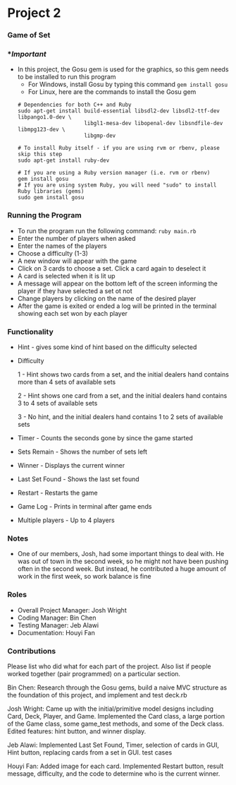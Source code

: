 # Project 2
### Game of Set

### **Important*
* In this project, the Gosu gem is used for the graphics, so this gem needs to be installed to run this program
    * For Windows, install Gosu by typing this command ```gem install gosu```
    * For Linux, here are the commands to install the Gosu gem
    ```
    # Dependencies for both C++ and Ruby
    sudo apt-get install build-essential libsdl2-dev libsdl2-ttf-dev libpango1.0-dev \
                         libgl1-mesa-dev libopenal-dev libsndfile-dev libmpg123-dev \
                         libgmp-dev
    
    # To install Ruby itself - if you are using rvm or rbenv, please skip this step
    sudo apt-get install ruby-dev
    
    # If you are using a Ruby version manager (i.e. rvm or rbenv)
    gem install gosu
    # If you are using system Ruby, you will need "sudo" to install Ruby libraries (gems)
    sudo gem install gosu
    ```

### Running the Program
* To run the program run the following command: `ruby main.rb`
* Enter the number of players when asked
* Enter the names of the players
* Choose a difficulty (1-3)
* A new window will appear with the game
* Click on 3 cards to choose a set. Click a card again to deselect it
* A card is selected when it is lit up
* A message will appear on the bottom left of the screen informing the player if they have selected a set ot not
* Change players by clicking on the name of the desired player
* After the game is exited or ended a log will be printed in the terminal showing each set won by each player

### Functionality
* Hint - gives some kind of hint based on the difficulty selected

* Difficulty

    1 - Hint shows two cards from a set, and the initial dealers hand contains more than 4 sets of available sets
    
    2 - Hint shows one card from a set, and the initial dealers hand contains 3 to 4 sets of available sets
    
    3 - No hint, and the initial dealers hand contains 1 to 2 sets of available sets
   
* Timer - Counts the seconds gone by since the game started

* Sets Remain -  Shows the number of sets left

* Winner - Displays the current winner

* Last Set Found - Shows the last set found

* Restart - Restarts the game

* Game Log - Prints in terminal after game ends

* Multiple players - Up to 4 players

### Notes
* One of our members, Josh, had some important things to deal with. He was out of town in the second week, 
so he might not have been pushing often in the second week. But instead, he contributed a huge amount of work in the first week,
so work balance is fine

### Roles
* Overall Project Manager: Josh Wright
* Coding Manager: Bin Chen
* Testing Manager: Jeb Alawi
* Documentation: Houyi Fan

### Contributions
Please list who did what for each part of the project.
Also list if people worked together (pair programmed) on a particular section.

Bin Chen:
Research through the Gosu gems, build a naive MVC structure as the foundation of this project, and implement and test deck.rb

Josh Wright: Came up with the initial/primitive model designs including Card, Deck, Player, and Game. 
Implemented the Card class, a large portion of the Game class, some game_test methods, and some of the Deck class. 
Edited features: hint button, and winner display.

Jeb Alawi:
Implemented Last Set Found, Timer, selection of cards in GUI, Hint button, replacing cards from a set in GUI. test cases

Houyi Fan:
Added image for each card. Implemented Restart button, result message, difficulty, and the code to determine who is the current winner. 
